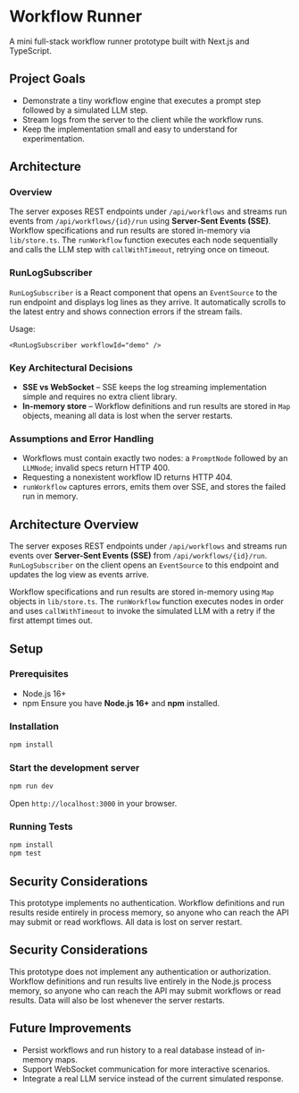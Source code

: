 # Workflow Runner

A mini full-stack workflow runner prototype built with Next.js and TypeScript.

## Project Goals

- Demonstrate a tiny workflow engine that executes a prompt step followed by a simulated LLM step.
- Stream logs from the server to the client while the workflow runs.
- Keep the implementation small and easy to understand for experimentation.

## Architecture

### Overview

The server exposes REST endpoints under `/api/workflows` and streams run events from `/api/workflows/{id}/run` using **Server-Sent Events (SSE)**.
Workflow specifications and run results are stored in-memory via `lib/store.ts`.
The `runWorkflow` function executes each node sequentially and calls the LLM step with `callWithTimeout`, retrying once on timeout.

### RunLogSubscriber

`RunLogSubscriber` is a React component that opens an `EventSource` to the run endpoint and displays log lines as they arrive. It automatically scrolls to the latest entry and shows connection errors if the stream fails.

Usage:

```tsx
<RunLogSubscriber workflowId="demo" />
```

### Key Architectural Decisions

- **SSE vs WebSocket** – SSE keeps the log streaming implementation simple and requires no extra client library.
- **In-memory store** – Workflow definitions and run results are stored in `Map` objects, meaning all data is lost when the server restarts.

### Assumptions and Error Handling

- Workflows must contain exactly two nodes: a `PromptNode` followed by an `LLMNode`; invalid specs return HTTP 400.
- Requesting a nonexistent workflow ID returns HTTP 404.
- `runWorkflow` captures errors, emits them over SSE, and stores the failed run in memory.

## Architecture Overview

The server exposes REST endpoints under `/api/workflows` and streams run
events over **Server-Sent Events (SSE)** from
`/api/workflows/{id}/run`. `RunLogSubscriber` on the client opens an
`EventSource` to this endpoint and updates the log view as events arrive.

Workflow specifications and run results are stored in-memory using `Map`
objects in `lib/store.ts`. The `runWorkflow` function executes nodes in
order and uses `callWithTimeout` to invoke the simulated LLM with a retry
if the first attempt times out.

## Setup

### Prerequisites

- Node.js 16+
- npm
Ensure you have **Node.js 16+** and **npm** installed.


### Installation

```bash
npm install
```

### Start the development server

```bash
npm run dev
```

Open `http://localhost:3000` in your browser.

### Running Tests

```bash
npm install
npm test
```

## Security Considerations

This prototype implements no authentication. Workflow definitions and run results reside entirely in process memory, so anyone who can reach the API may submit or read workflows. All data is lost on server restart.

## Security Considerations

This prototype does not implement any authentication or authorization.
Workflow definitions and run results live entirely in the Node.js process
memory, so anyone who can reach the API may submit workflows or read
results. Data will also be lost whenever the server restarts.

## Future Improvements

- Persist workflows and run history to a real database instead of in-memory maps.
- Support WebSocket communication for more interactive scenarios.
- Integrate a real LLM service instead of the current simulated response.
